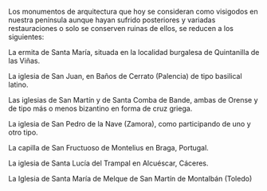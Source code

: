 Los monumentos de arquitectura que hoy se consideran como visigodos en nuestra
península aunque hayan sufrido posteriores y variadas restauraciones o solo se
conserven ruinas de ellos, se reducen a los siguientes:

La ermita de Santa María, situada en la localidad burgalesa de Quintanilla de las
Viñas.

La iglesia de San Juan, en Baños de Cerrato (Palencia) de tipo basilical latino.

Las iglesias de San Martín y de Santa Comba de Bande, ambas de Orense y de tipo
más o menos bizantino en forma de cruz griega.

La iglesia de San Pedro de la Nave (Zamora), como participando de uno y otro tipo.

La capilla de San Fructuoso de Montelius en Braga, Portugal.

La iglesia de Santa Lucía del Trampal en Alcuéscar, Cáceres.

La Iglesia de Santa María de Melque de San Martín de Montalbán (Toledo)
